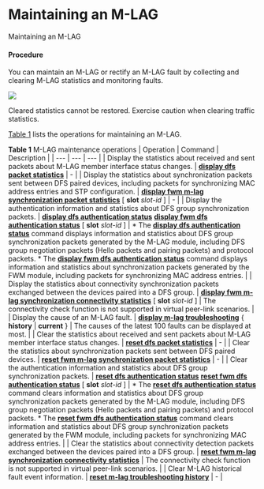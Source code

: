 Maintaining an M-LAG
====================

Maintaining an M-LAG

#### Procedure

You can maintain an M-LAG or rectify an M-LAG fault by collecting and clearing M-LAG statistics and monitoring faults.

![](../public_sys-resources/note_3.0-en-us.png) 

Cleared statistics cannot be restored. Exercise caution when clearing traffic statistics.

[Table 1](#EN-US_TASK_0000001563769133__table6411222152913) lists the operations for maintaining an M-LAG.

**Table 1** M-LAG maintenance operations
| Operation | Command | Description |
| --- | --- | --- |
| Display the statistics about received and sent packets about M-LAG member interface status changes. | **[**display dfs packet statistics**](cmdqueryname=display+dfs+packet+statistics)** | - |
| Display the statistics about synchronization packets sent between DFS paired devices, including packets for synchronizing MAC address entries and STP configuration. | **[**display fwm m-lag synchronization packet statistics**](cmdqueryname=display+fwm+m-lag+synchronization+packet+statistics)** [ **slot** *slot-id* ] | - |
| Display the authentication information and statistics about DFS group synchronization packets. | **[**display dfs authentication status**](cmdqueryname=display+dfs+authentication+status)**  **[**display fwm dfs authentication status**](cmdqueryname=display+fwm+dfs+authentication+status)** [ **slot** *slot-id* ] | * The **[**display dfs authentication status**](cmdqueryname=display+dfs+authentication+status)** command displays information and statistics about DFS group synchronization packets generated by the M-LAG module, including DFS group negotiation packets (Hello packets and pairing packets) and protocol packets. * The **[**display fwm dfs authentication status**](cmdqueryname=display+fwm+dfs+authentication+status)** command displays information and statistics about synchronization packets generated by the FWM module, including packets for synchronizing MAC address entries. |
| Display the statistics about connectivity synchronization packets exchanged between the devices paired into a DFS group. | **[**display fwm m-lag synchronization connectivity statistics**](cmdqueryname=display+fwm+m-lag+synchronization+connectivity+statistics)** [ **slot** *slot-id* ] | The connectivity check function is not supported in virtual peer-link scenarios. |
| Display the cause of an M-LAG fault. | **[**display m-lag troubleshooting**](cmdqueryname=display+m-lag+troubleshooting)** { **history** | **current** } | The causes of the latest 100 faults can be displayed at most. |
| Clear the statistics about received and sent packets about M-LAG member interface status changes. | **[**reset dfs packet statistics**](cmdqueryname=reset+dfs+packet+statistics)** | - |
| Clear the statistics about synchronization packets sent between DFS paired devices. | **[**reset fwm m-lag synchronization packet statistics**](cmdqueryname=reset+fwm+m-lag+synchronization+packet+statistics)** | - |
| Clear the authentication information and statistics about DFS group synchronization packets. | **[**reset dfs authentication status**](cmdqueryname=reset+dfs+authentication+status)**  **[**reset fwm dfs authentication status**](cmdqueryname=reset+fwm+dfs+authentication+status)** [ **slot** *slot-id* ] | * The **[**reset dfs authentication status**](cmdqueryname=reset+dfs+authentication+status)** command clears information and statistics about DFS group synchronization packets generated by the M-LAG module, including DFS group negotiation packets (Hello packets and pairing packets) and protocol packets. * The **[**reset fwm dfs authentication status**](cmdqueryname=reset+fwm+dfs+authentication+status)** command clears information and statistics about DFS group synchronization packets generated by the FWM module, including packets for synchronizing MAC address entries. |
| Clear the statistics about connectivity detection packets exchanged between the devices paired into a DFS group. | **[**reset fwm m-lag synchronization connectivity statistics**](cmdqueryname=reset+fwm+m-lag+synchronization+connectivity+statistics)** | The connectivity check function is not supported in virtual peer-link scenarios. |
| Clear M-LAG historical fault event information. | **[**reset m-lag troubleshooting history**](cmdqueryname=reset+m-lag+troubleshooting+history)** | - |